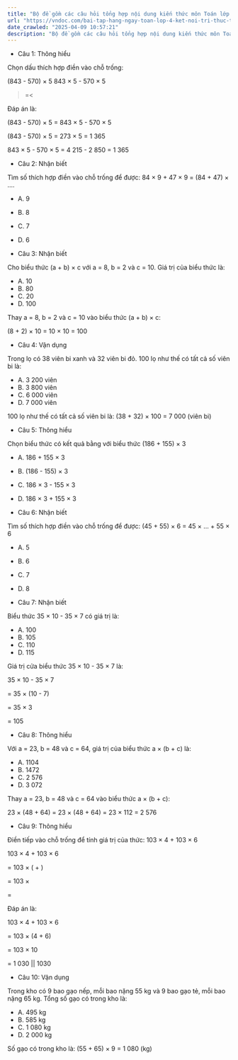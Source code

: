 ```yaml
---
title: "Bộ đề gồm các câu hỏi tổng hợp nội dung kiến thức môn Toán lớp 4 đã học ở Tuần 20 trong chương trình Toán lớp 4 Tập 2 Kết nối tri thức, giúp các em ôn tập và luyện giải các dạng bài tập Toán lớp 4. Mời các em cùng luyện tập."
url: "https://vndoc.com/bai-tap-hang-ngay-toan-lop-4-ket-noi-tri-thuc-tuan-20-thu-5-335322"
date_crawled: "2025-04-09 10:57:21"
description: "Bộ đề gồm các câu hỏi tổng hợp nội dung kiến thức môn Toán lớp 4 đã học ở Tuần 20 trong chương trình Toán lớp 4 Tập 2 Kết nối tri thức, giúp các em ôn tập và luyện giải các dạng bài tập Toán lớp 4. Mời các em cùng luyện tập."
---
```


* Câu 1:  Thông hiểu

Chọn dấu thích hợp điền vào chỗ trống:

(843 - 570) × 5  843 × 5 - 570 × 5

>=<

Đáp án là:

(843 - 570) × 5 = 843 × 5 - 570 × 5

(843 - 570) × 5 = 273 × 5 = 1 365

843 × 5 - 570 × 5 = 4 215 - 2 850 = 1 365

* Câu 2:  Nhận biết

Tìm số thích hợp điền vào chỗ trống để được: 84 × 9 + 47 × 9 = (84 + 47) × ....

  * A. 9 
  * B. 8 
  * C. 7 
  * D. 6 



* Câu 3:  Nhận biết

Cho biểu thức (a + b) × c với a = 8, b = 2 và c = 10. Giá trị của biểu thức là:

  * A. 10 
  * B. 80 
  * C. 20 
  * D. 100 



Thay a = 8, b = 2 và c = 10 vào biểu thức (a + b) × c:

(8 + 2) × 10 = 10 × 10 = 100

* Câu 4:  Vận dụng

Trong lọ có 38 viên bi xanh và 32 viên bi đỏ. 100 lọ như thế có tất cả số viên bi là:

  * A. 3 200 viên 
  * B. 3 800 viên 
  * C. 6 000 viên 
  * D. 7 000 viên 



100 lọ như thế có tất cả số viên bi là: (38 + 32) × 100 = 7 000 (viên bi)

* Câu 5:  Thông hiểu

Chọn biểu thức có kết quả bằng với biểu thức (186 + 155) × 3

  * A. 186 + 155 × 3 
  * B. (186 - 155) × 3 
  * C. 186 × 3 - 155 × 3 
  * D. 186 × 3 + 155 × 3 



* Câu 6:  Nhận biết

Tìm số thích hợp điền vào chỗ trống để được: (45 + 55) × 6 = 45 × ... + 55 × 6

  * A. 5 
  * B. 6 
  * C. 7 
  * D. 8 



* Câu 7:  Nhận biết

Biểu thức 35 × 10 - 35 × 7 có giá trị là:

  * A. 100 
  * B. 105 
  * C. 110 
  * D. 115 



Giá trị cửa biểu thức 35 × 10 - 35 × 7 là:

35 × 10 - 35 × 7

= 35 × (10 - 7)

= 35 × 3

= 105

* Câu 8:  Thông hiểu

Với a = 23, b = 48 và c = 64, giá trị của biểu thức a × (b + c) là:

  * A. 1104 
  * B. 1472 
  * C. 2 576 
  * D. 3 072 



Thay a = 23, b = 48 và c = 64 vào biểu thức a × (b + c):

23 × (48 + 64) = 23 × (48 + 64) = 23 × 112 = 2 576

* Câu 9:  Thông hiểu

Điền tiếp vào chỗ trống để tính giá trị của thức: 103 × 4 + 103 × 6

103 × 4 + 103 × 6

= 103 × ( \+ )

= 103 × 

= 

Đáp án là:

103 × 4 + 103 × 6

= 103 × (4 \+ 6)

= 103 × 10

= 1 030 || 1030

* Câu 10:  Vận dụng

Trong kho có 9 bao gạo nếp, mỗi bao nặng 55 kg và 9 bao gạo tẻ, mỗi bao nặng 65 kg. Tổng số gạo có trong kho là:

  * A. 495 kg 
  * B. 585 kg 
  * C. 1 080 kg 
  * D. 2 000 kg 



Số gạo có trong kho là: (55 + 65) × 9 = 1 080 (kg)
